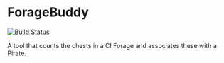 # ForageBuddy

[![Build Status](https://dev.azure.com/danielbunting93/danielbunting93/_apis/build/status/DanielBunting.ForageBuddy?branchName=master)](https://dev.azure.com/danielbunting93/danielbunting93/_build/latest?definitionId=1&branchName=master)

A tool that counts the chests in a CI Forage and associates these with a Pirate. 
